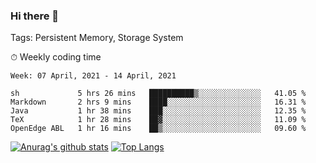### Hi there 👋

Tags: Persistent Memory, Storage System

<!--

[![Anurag's github stats](https://github-readme-stats.vercel.app/api?username=wwyf)](https://github.com/anuraghazra/github-readme-stats)

[![Anurag's github stats](https://github-readme-stats.vercel.app/api?username=wwyf&count_private=true)](https://github.com/anuraghazra/github-readme-stats)


[![Top Langs](https://github-readme-stats.vercel.app/api/top-langs/?username=wwyf&count_private=true&&hide=jupyter%20notebook,html)](https://github.com/anuraghazra/github-readme-stats)



-->


⏱ Weekly coding time

<!--START_SECTION:waka-->
```text
Week: 07 April, 2021 - 14 April, 2021

sh             5 hrs 26 mins   ██████████▒░░░░░░░░░░░░░░   41.05 % 
Markdown       2 hrs 9 mins    ████░░░░░░░░░░░░░░░░░░░░░   16.31 % 
Java           1 hr 38 mins    ███░░░░░░░░░░░░░░░░░░░░░░   12.35 % 
TeX            1 hr 28 mins    ██▓░░░░░░░░░░░░░░░░░░░░░░   11.09 % 
OpenEdge ABL   1 hr 16 mins    ██▒░░░░░░░░░░░░░░░░░░░░░░   09.60 % 
```
<!--END_SECTION:waka-->



[![Anurag's github stats](https://github-readme-stats.vercel.app/api?username=wwyf&count_private=true&show_icons=true&hide_border=true)](https://github.com/anuraghazra/github-readme-stats) [![Top Langs](https://github-readme-stats.vercel.app/api/top-langs/?username=wwyf&count_private=true&hide=jupyter%20notebook,html,OpenEdge%20ABL&langs_count=10&layout=compact&hide_border=true)](https://github.com/anuraghazra/github-readme-stats)

<!--

[![willianrod's wakatime stats](https://github-readme-stats.vercel.app/api/wakatime?username=wwyf)](https://github.com/anuraghazra/github-readme-stats)


-->
